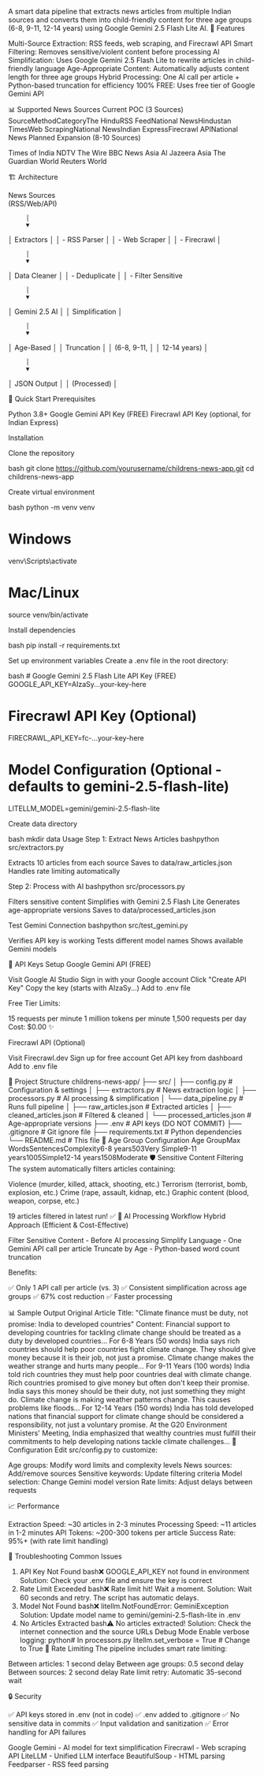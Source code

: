A smart data pipeline that extracts news articles from multiple Indian sources and converts them into child-friendly content for three age groups (6-8, 9-11, 12-14 years) using Google Gemini 2.5 Flash Lite AI.
🌟 Features

Multi-Source Extraction: RSS feeds, web scraping, and Firecrawl API
Smart Filtering: Removes sensitive/violent content before processing
AI Simplification: Uses Google Gemini 2.5 Flash Lite to rewrite articles in child-friendly language
Age-Appropriate Content: Automatically adjusts content length for three age groups
Hybrid Processing: One AI call per article + Python-based truncation for efficiency
100% FREE: Uses free tier of Google Gemini API

📊 Supported News Sources
Current POC (3 Sources)
SourceMethodCategoryThe HinduRSS FeedNational NewsHindustan TimesWeb ScrapingNational NewsIndian ExpressFirecrawl APINational News
Planned Expansion (8-10 Sources)

Times of India
NDTV
The Wire
BBC News Asia
Al Jazeera Asia
The Guardian World
Reuters World

🏗️ Architecture

   News Sources  
  (RSS/Web/API)  

         │
         ▼

│   Extractors    │
│  - RSS Parser   │
│  - Web Scraper  │
│  - Firecrawl    │

         │
         ▼

│  Data Cleaner   │
│  - Deduplicate  │
│  - Filter Sensitive

         │
         ▼

│ Gemini 2.5 AI   │
│  Simplification │

         │
         ▼

│ Age-Based       │
│ Truncation      │
│  (6-8, 9-11,    │
│   12-14 years)  │

         │
         ▼

│  JSON Output    │
│  (Processed)    │

🚀 Quick Start
Prerequisites

Python 3.8+
Google Gemini API Key (FREE)
Firecrawl API Key (optional, for Indian Express)

Installation

Clone the repository

bash   git clone https://github.com/yourusername/childrens-news-app.git
   cd childrens-news-app

Create virtual environment

bash   python -m venv venv
   
   # Windows
   venv\Scripts\activate
   
   # Mac/Linux
   source venv/bin/activate

Install dependencies

bash   pip install -r requirements.txt

Set up environment variables
Create a .env file in the root directory:

bash   # Google Gemini 2.5 Flash Lite API Key (FREE)
   GOOGLE_API_KEY=AIzaSy...your-key-here
   
   # Firecrawl API Key (Optional)
   FIRECRAWL_API_KEY=fc-...your-key-here
   
   # Model Configuration (Optional - defaults to gemini-2.5-flash-lite)
   LITELLM_MODEL=gemini/gemini-2.5-flash-lite

Create data directory

bash   mkdir data
Usage
Step 1: Extract News Articles
bashpython src/extractors.py

Extracts 10 articles from each source
Saves to data/raw_articles.json
Handles rate limiting automatically

Step 2: Process with AI
bashpython src/processors.py

Filters sensitive content
Simplifies with Gemini 2.5 Flash Lite
Generates age-appropriate versions
Saves to data/processed_articles.json

Test Gemini Connection
bashpython src/test_gemini.py

Verifies API key is working
Tests different model names
Shows available Gemini models

🔑 API Keys Setup
Google Gemini API (FREE)

Visit Google AI Studio
Sign in with your Google account
Click "Create API Key"
Copy the key (starts with AIzaSy...)
Add to .env file

Free Tier Limits:

15 requests per minute
1 million tokens per minute
1,500 requests per day
Cost: $0.00 ✨

Firecrawl API (Optional)

Visit Firecrawl.dev
Sign up for free account
Get API key from dashboard
Add to .env file

📂 Project Structure
childrens-news-app/
├── src/
│   ├── config.py              # Configuration & settings
│   ├── extractors.py          # News extraction logic
│   ├── processors.py          # AI processing & simplification
│   └── data_pipeline.py       # Runs full pipeline
│   ├── raw_articles.json      # Extracted articles
│   ├── cleaned_articles.json  # Filtered & cleaned
│   └── processed_articles.json # Age-appropriate versions
├── .env                       # API keys (DO NOT COMMIT)
├── .gitignore                 # Git ignore file
├── requirements.txt           # Python dependencies
└── README.md                  # This file
🎯 Age Group Configuration
Age GroupMax WordsSentencesComplexity6-8 years503Very Simple9-11 years1005Simple12-14 years1508Moderate
🛡️ Sensitive Content Filtering
The system automatically filters articles containing:

Violence (murder, killed, attack, shooting, etc.)
Terrorism (terrorist, bomb, explosion, etc.)
Crime (rape, assault, kidnap, etc.)
Graphic content (blood, weapon, corpse, etc.)

19 articles filtered in latest run! ✅
🤖 AI Processing Workflow
Hybrid Approach (Efficient & Cost-Effective)

Filter Sensitive Content - Before AI processing
Simplify Language - One Gemini API call per article
Truncate by Age - Python-based word count truncation

Benefits:

✅ Only 1 API call per article (vs. 3)
✅ Consistent simplification across age groups
✅ 67% cost reduction
✅ Faster processing

📊 Sample Output
Original Article
Title: "Climate finance must be duty, not promise: India to developed countries"
Content: Financial support to developing countries for tackling climate change should be 
treated as a duty by developed countries...
For 6-8 Years (50 words)
India says rich countries should help poor countries fight climate change. 
They should give money because it is their job, not just a promise. 
Climate change makes the weather strange and hurts many people...
For 9-11 Years (100 words)
India told rich countries they must help poor countries deal with climate change. 
Rich countries promised to give money but often don't keep their promise. 
India says this money should be their duty, not just something they might do. 
Climate change is making weather patterns change. This causes problems like floods...
For 12-14 Years (150 words)
India has told developed nations that financial support for climate change should be 
considered a responsibility, not just a voluntary promise. At the G20 Environment 
Ministers' Meeting, India emphasized that wealthy countries must fulfill their 
commitments to help developing nations tackle climate challenges...
🔧 Configuration
Edit src/config.py to customize:

Age groups: Modify word limits and complexity levels
News sources: Add/remove sources
Sensitive keywords: Update filtering criteria
Model selection: Change Gemini model version
Rate limits: Adjust delays between requests

📈 Performance

Extraction Speed: ~30 articles in 2-3 minutes
Processing Speed: ~11 articles in 1-2 minutes
API Tokens: ~200-300 tokens per article
Success Rate: 95%+ (with rate limit handling)

🐛 Troubleshooting
Common Issues
1. API Key Not Found
bash❌ GOOGLE_API_KEY not found in environment
Solution: Check your .env file and ensure the key is correct
2. Rate Limit Exceeded
bash❌ Rate limit hit! Wait a moment.
Solution: Wait 60 seconds and retry. The script has automatic delays.
3. Model Not Found
bash❌ litellm.NotFoundError: GeminiException
Solution: Update model name to gemini/gemini-2.5-flash-lite in .env
4. No Articles Extracted
bash⚠️ No articles extracted!
Solution: Check the internet connection and the source URLs
Debug Mode
Enable verbose logging:
python# In processors.py
litellm.set_verbose = True  # Change to True
🚦 Rate Limiting
The pipeline includes smart rate limiting:

Between articles: 1 second delay
Between age groups: 0.5 second delay
Between sources: 2 second delay
Rate limit retry: Automatic 35-second wait

🔒 Security

✅ API keys stored in .env (not in code)
✅ .env added to .gitignore
✅ No sensitive data in commits
✅ Input validation and sanitization
✅ Error handling for API failures


Google Gemini - AI model for text simplification
Firecrawl - Web scraping API
LiteLLM - Unified LLM interface
BeautifulSoup - HTML parsing
Feedparser - RSS feed parsing



